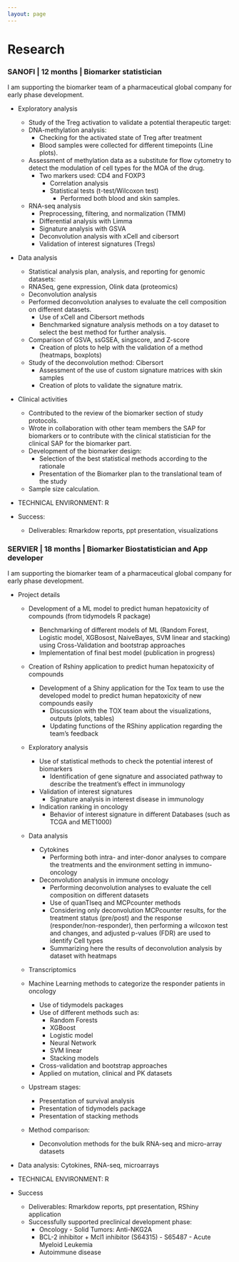 ```yaml
---
layout: page
---
```


<div class="text-center">
  <h1>  Research</h1>
    </div>


### SANOFI | 12 months | Biomarker statistician

I am supporting the biomarker team of a pharmaceutical global company for early phase development.

* Exploratory analysis
   - Study of the Treg activation to validate a potential therapeutic target:
   - DNA-methylation analysis:
      - Checking for the activated state of Treg after treatment
      - Blood samples were collected for different timepoints (Line plots).
   - Assessment of methylation data as a substitute for flow cytometry to detect the modulation of cell types for the MOA of the drug.
      - Two markers used: CD4 and FOXP3
         - Correlation analysis
         - Statistical tests (t-test/Wilcoxon test)
            - Performed both blood and skin samples.
    - RNA-seq analysis
       - Preprocessing, filtering, and normalization (TMM)
       - Differential analysis with Limma
       - Signature analysis with GSVA
       - Deconvolution analysis with xCell and cibersort
       - Validation of interest signatures (Tregs)
       
*	Data analysis
	  - Statistical analysis plan, analysis, and reporting for genomic datasets:
      - RNASeq, gene expression, Olink data (proteomics)
      - Deconvolution analysis
    - Performed deconvolution analyses to evaluate the cell composition on different datasets.
       - Use of xCell and Cibersort methods
       - Benchmarked signature analysis methods on a toy dataset to select the best method for further analysis.
     - Comparison of GSVA, ssGSEA, singscore, and Z-score
        - Creation of plots to help with the validation of a method (heatmaps, boxplots)
     - Study of the deconvolution method: Cibersort
        - Assessment of the use of custom signature matrices with skin samples
        - Creation of plots to validate the signature matrix.
          
* Clinical activities
   - Contributed to the review of the biomarker section of study protocols.
   - Wrote in collaboration with other team members the SAP for biomarkers or to contribute with the clinical statistician for the clinical SAP for the biomarker part.
   - Development of the biomarker design:
      - Selection of the best statistical methods according to the rationale
      - Presentation of the Biomarker plan to the translational team of the study
   - Sample size calculation. 

* TECHNICAL ENVIRONMENT: R

* Success:
   - Deliverables: Rmarkdow reports, ppt presentation, visualizations



### SERVIER | 18 months | Biomarker Biostatistician and App developer

I am supporting the biomarker team of a pharmaceutical global company for early phase development.

* Project details
  - Development of a ML model to predict human hepatoxicity of compounds (from tidymodels R package)
     - Benchmarking of different models of ML (Random Forest, Logistic model, XGBosost, NaiveBayes, SVM linear and stacking) using Cross-Validation and bootstrap approaches
     - Implementation of final best model (publication in progress)
   
   - Creation of Rshiny application to predict human hepatoxicity of compounds
     - Development of a Shiny application for the Tox team to use the developed model to predict human hepatoxicity of new compounds easily
       - Discussion with the TOX team about the visualizations, outputs (plots, tables)
       - Updating functions of the RShiny application regarding the team’s feedback
       
   - Exploratory analysis
      - Use of statistical methods to check the potential interest of biomarkers
         - Identification of gene signature and associated pathway to describe the treatment’s effect in immunology
      - Validation of interest signatures
         - Signature analysis in interest disease in immunology
      - Indication ranking in oncology
         - Behavior of interest signature in different Databases (such as TCGA and MET1000)
         
   - Data analysis
      - Cytokines
        - Performing both intra- and inter-donor analyses to compare the treatments and the environment setting in immuno-oncology
      - Deconvolution analysis in immune oncology
        - Performing deconvolution analyses to evaluate the cell composition on different datasets
        - Use of quanTIseq and MCPcounter methods
        - Considering only deconvolution MCPcounter results, for the treatment status (pre/post) and the response (responder/non-responder), then performing a wilcoxon test and changes, and adjusted p-values (FDR) are used to identify Cell types
        - Summarizing here the results of deconvolution analysis by dataset with heatmaps
    - Transcriptomics
    
  - Machine Learning methods to categorize the responder patients in oncology
     - Use of tidymodels packages
     - Use of different methods such as:
        - Random Forests
        - XGBoost
        - Logistic model
        - Neural Network
        - SVM linear
        - Stacking models
    - Cross-validation and bootstrap approaches
    - Applied on mutation, clinical and PK datasets
    
  - Upstream stages:
     - Presentation of survival analysis
     - Presentation of tidymodels package
     - Presentation of stacking methods

  - Method comparison:
     - Deconvolution methods for the bulk RNA-seq and micro-array datasets
   
 - Data analysis: Cytokines, RNA-seq, microarrays

* TECHNICAL ENVIRONMENT: R

* Success
   - Deliverables: Rmarkdow reports, ppt presentation, RShiny application
   - Successfully supported preclinical development phase:
      - Oncology - Solid Tumors: Anti-NKG2A
      - BCL-2 inhibitor + Mcl1 inhibitor (S64315) - S65487 - Acute Myeloid Leukemia
      - Autoimmune disease



